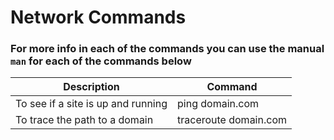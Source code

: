 # Network Commands

### For more info in each of the commands you can use the manual ```man```  for each of the commands below

| Description                                                    | Command                               |
|----------------------------------------------------------------|---------------------------------------|
| To see if a site is up and running                             | ping domain.com                       |
| To trace the path to a domain                                  | traceroute domain.com                 |
